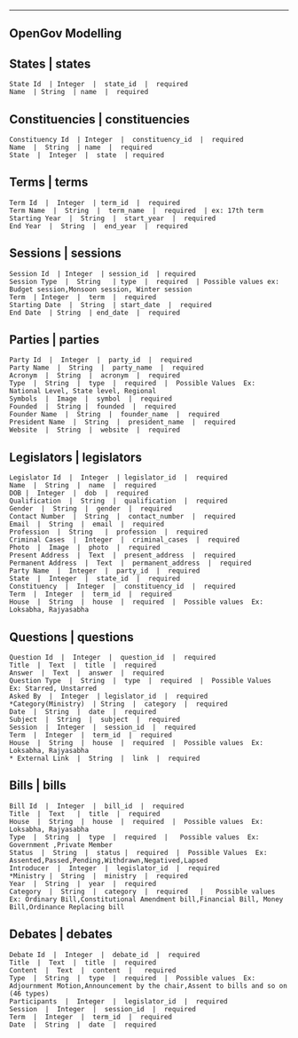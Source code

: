 ------------------------------------------------------------------------------------------------------
OpenGov Modelling
------------------------------------------------------------------------------------------------------ 

## States  | states  
    State Id  | Integer  |  state_id  |  required  
    Name  | String  | name  |  required  

## Constituencies  | constituencies  
    Constituency Id  | Integer  |  constituency_id  |  required  
    Name  |  String  | name  |  required  
    State  |  Integer  |  state  | required  

## Terms  |  terms    
    Term Id  |  Integer  | term_id  |  required  
    Term Name  |  String  |  term_name  |  required  | ex: 17th term  
    Starting Year  |  String  |  start_year  |  required  
    End Year  |  String  |  end_year  |  required  


## Sessions  |  sessions   
    Session Id  | Integer  | session_id  | required  
    Session Type  |  String   | type  |  required  | Possible values ex: Budget session,Monsoon session, Winter session  
    Term  | Integer  |  term  |  required  
    Starting Date  |  String  | start_date  |  required  
    End Date  | String  | end_date  |  required  

## Parties  |  parties  
    Party Id  |  Integer  |  party_id  |  required  
    Party Name  |  String  |  party_name  |  required  
    Acronym  |  String  |  acronym  |  required   
    Type  |  String  |  type  |  required  |  Possible Values  Ex: National Level, State level, Regional   
    Symbols  |  Image  |  symbol  |  required  
    Founded  |  String |  founded  |  required  
    Founder Name  |  String  |  founder_name  |  required  
    President Name  |  String  |  president_name  |  required  
    Website  |  String  |  website  |  required  

## Legislators  |  legislators  
    Legislator Id  |  Integer  | legislator_id  |  required  
    Name  |  String  |  name  |  required  
    DOB |  Integer  |  dob  |  required  
    Qualification  |  String  |  qualification  |  required  
    Gender  |  String  |  gender  |  required  
    Contact Number  |  String  |  contact_number  |  required  
    Email  |  String  |  email  |  required  
    Profession  |  String   |  profession  |  required  
    Criminal Cases  |  Integer  |  criminal_cases  |  required 
    Photo  |  Image  |  photo  |  required  
    Present Address  |  Text  |  present_address  |  required  
    Permanent Address  |  Text  |  permanent_address  |  required   
    Party Name  |  Integer  |  party_id  |  required  
    State  |  Integer  |  state_id  |  required  
    Constituency  |  Integer  |  constituency_id  |  required  
    Term  |  Integer  |  term_id  |  required  
    House  |  String  |  house  |  required  |  Possible values  Ex: Loksabha, Rajyasabha 

## Questions  |  questions  
    Question Id  |  Integer  |  question_id  |  required  
    Title  |  Text  |  title  |  required  
    Answer  |  Text  |  answer  |  required  
    Question Type  |  String  |  type  |  required  |  Possible Values  Ex: Starred, Unstarred 
    Asked By  |  Integer  | legislator_id  |  required  
    *Category(Ministry)  | String  |  category  |  required  
    Date  |  String  |  date  |  required  
    Subject  |  String  |  subject  |  required  
    Session  |  Integer  |  session_id  |  required  
    Term  |  Integer  |  term_id  |  required
    House  |  String  |  house  |  required  |  Possible values  Ex: Loksabha, Rajyasabha  
    * External Link  |  String  |  link  |  required  


## Bills  |  bills  
    Bill Id  |  Integer  |  bill_id  |  required  
    Title  |  Text   |  title  |  required  
    House  |  String  |  house  |  required  |  Possible values  Ex: Loksabha, Rajyasabha  
    Type  |  String  |  type  |  required  |   Possible values  Ex: Government ,Private Member  
    Status  |  String  |  status |  required  |  Possible Values  Ex: Assented,Passed,Pending,Withdrawn,Negatived,Lapsed  
    Introducer  |  Integer  |  legislator_id  |  required  
    *Ministry |  String  |  ministry  |  required  
    Year  |  String  |  year  |  required  
    Category  |  String  |  category  |  required   |   Possible values  Ex: Ordinary Bill,Constitutional Amendment bill,Financial Bill, Money Bill,Ordinance Replacing bill  
## Debates  |  debates  
    Debate Id  |  Integer  |  debate_id  |  required   
    Title  |  Text  |  title  |  required    
    Content  |  Text  |  content  |   required   
    Type  |  String  |  type  |  required  |  Possible values  Ex: Adjournment Motion,Announcement by the chair,Assent to bills and so on (46 types)  
    Participants  |  Integer  |  legislator_id  |  required  
    Session  |  Integer  |  session_id  |  required  
    Term  |  Integer  |  term_id  |  required  
    Date  |  String  |  date  |  required  


